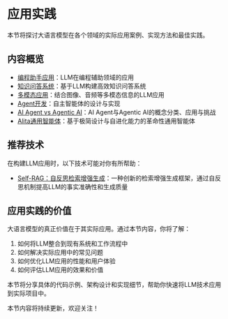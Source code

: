 # 应用实践

本节将探讨大语言模型在各个领域的实际应用案例、实现方法和最佳实践。

## 内容概览

- [编程助手应用](./coding-assistants.md)：LLM在编程辅助领域的应用
- [知识问答系统](./qa-systems.md)：基于LLM构建高效知识问答系统
- [多模态应用](./multimodal.md)：结合图像、音频等多模态信息的LLM应用
- [Agent开发](./agent-development.md)：自主智能体的设计与实现
- [AI Agent vs Agentic AI](./ai-agent-vs-agentic-ai.md)：AI Agent与Agentic AI的概念分类、应用与挑战
- [Alita通用智能体](./alita-generalist-agent.md)：基于极简设计与自进化能力的革命性通用智能体

## 推荐技术

在构建LLM应用时，以下技术可能对你有所帮助：

- [Self-RAG：自反思检索增强生成](/llm-techniques/self-rag)：一种创新的检索增强生成框架，通过自反思机制提高LLM的事实准确性和生成质量

## 应用实践的价值

大语言模型的真正价值在于其实际应用。通过本节内容，你将了解：

1. 如何将LLM整合到现有系统和工作流程中
2. 如何解决实际应用中的常见问题
3. 如何优化LLM应用的性能和用户体验
4. 如何评估LLM应用的效果和价值

本节将分享具体的代码示例、架构设计和实现细节，帮助你快速将LLM技术应用到实际项目中。

本节内容将持续更新，欢迎关注！
